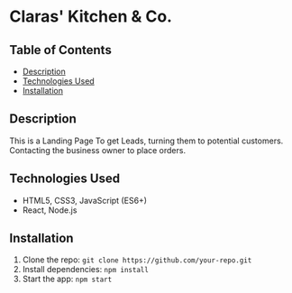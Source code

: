 # Claras' Kitchen & Co.

## Table of Contents

- [Description](#description)
- [Technologies Used](#technologies-used)
- [Installation](#installation)

## Description

This is a Landing Page To get Leads, turning them to potential customers. Contacting the business owner to place orders.

## Technologies Used

- HTML5, CSS3, JavaScript (ES6+)
- React, Node.js

## Installation

1. Clone the repo: `git clone https://github.com/your-repo.git`
2. Install dependencies: `npm install`
3. Start the app: `npm start`
